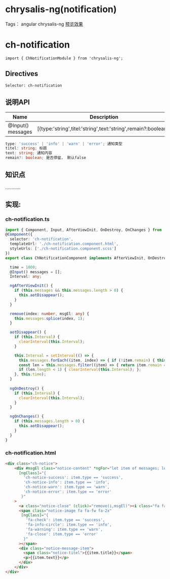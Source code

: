 # chrysalis-ng(notification) 
Tags： angular chrysalis-ng
[预览效果][1]

# ch-notification
`import { ChNotificationModule } from 'chrysalis-ng';`
## Directives
`Selector: ch-notification`
## 说明API
| Name | Description |
| ------ | ------ |
| @Input() messages | [{type:'string',titel:'string',text:'string',remain?:boolean}] |

```typescript
type: 'success' | 'info' | 'warn' | 'error'; 通知类型
titel: string; 标题
text: string; 通知内容
remain?: boolean; 是否停留， 默认false
```


## 知识点
…………
 
## 实现:
### ch-notification.ts
```typescript
import { Component, Input, AfterViewInit, OnDestroy, OnChanges } from '@angular/core';
@Component({
  selector: 'ch-notification',
  templateUrl: './ch-notification.component.html',
  styleUrls: ['./ch-notification.component.scss']
})
export class ChNotificationComponent implements AfterViewInit, OnDestroy, OnChanges {

  time = 1000;
  @Input() messages = [];
  Interval: any;

  ngAfterViewInit() {
    if (this.messages && this.messages.length > 0) {
      this.aotDisappear();
    }
  }

  remove(index: number, msgEl: any) {
    this.messages.splice(index, 1);
  }

  aotDisappear() {
    if (this.Interval) {
      clearInterval(this.Interval);
    }

    this.Interval = setInterval(() => {
      this.messages.forEach((item, index) => { if (!item.remain) { this.messages.splice(index, 1); }; });
      const len = this.messages.filter((item) => { return item.remain === true; });
      if (len.length < 1) { clearInterval(this.Interval); };
    }, this.time);
  }
  
  ngOnDestroy() {
    if (this.Interval) {
      clearInterval(this.Interval);
    }
  }

  ngOnChanges() {
    if (this.messages.length > 0) {
      this.aotDisappear();
    }
  }
}

```
### ch-notification.html
```html
<div class="ch-notice">
    <div #msgEl class="notice-content" *ngFor="let item of messages; let i = index" 
      [ngClass]="{
        'ch-notice-success': item.type == 'success',
        'ch-notice-info': item.type == 'info',
        'ch-notice-warn': item.type == 'warn',
        'ch-notice-error': item.type == 'error'
       }"
    >
      <a class="notice-close" (click)="remove(i,msgEl)"><i class="fa fa-times"></i></a>
      <span class="notice-image fa fa-fw fa-2x"
       [ngClass]="{
         'fa-check': item.type == 'success',
         'fa-info-circle': item.type == 'info',
         'fa-warning': item.type == 'warn',
         'fa-close': item.type == 'error'
        }"
      ></span>
      <div class="notice-message-item">
        <span class="notice-titel">{{item.title}}</span>
        <p>{{item.text}}</p>
      </div>
    </div>
</div>
```


  [1]: https://zchanges.github.io/chrysalis-ng/#/component/Notification
